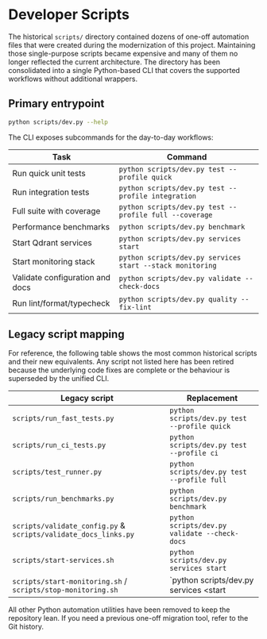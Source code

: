 # Developer Scripts

The historical `scripts/` directory contained dozens of one-off automation files
that were created during the modernization of this project. Maintaining those
single-purpose scripts became expensive and many of them no longer reflected the
current architecture. The directory has been consolidated into a single
Python-based CLI that covers the supported workflows without additional wrappers.

## Primary entrypoint

```bash
python scripts/dev.py --help
```

The CLI exposes subcommands for the day-to-day workflows:

| Task | Command |
| --- | --- |
| Run quick unit tests | `python scripts/dev.py test --profile quick` |
| Run integration tests | `python scripts/dev.py test --profile integration` |
| Full suite with coverage | `python scripts/dev.py test --profile full --coverage` |
| Performance benchmarks | `python scripts/dev.py benchmark` |
| Start Qdrant services | `python scripts/dev.py services start` |
| Start monitoring stack | `python scripts/dev.py services start --stack monitoring` |
| Validate configuration and docs | `python scripts/dev.py validate --check-docs` |
| Run lint/format/typecheck | `python scripts/dev.py quality --fix-lint` |

## Legacy script mapping

For reference, the following table shows the most common historical scripts and
their new equivalents.  Any script not listed here has been retired because the
underlying code fixes are complete or the behaviour is superseded by the unified
CLI.

| Legacy script | Replacement |
| --- | --- |
| `scripts/run_fast_tests.py` | `python scripts/dev.py test --profile quick` |
| `scripts/run_ci_tests.py` | `python scripts/dev.py test --profile ci` |
| `scripts/test_runner.py` | `python scripts/dev.py test --profile full` |
| `scripts/run_benchmarks.py` | `python scripts/dev.py benchmark` |
| `scripts/validate_config.py` & `scripts/validate_docs_links.py` | `python scripts/dev.py validate --check-docs` |
| `scripts/start-services.sh` | `python scripts/dev.py services start` |
| `scripts/start-monitoring.sh` / `scripts/stop-monitoring.sh` | `python scripts/dev.py services <start|stop> --stack monitoring` |

All other Python automation utilities have been removed to keep the repository
lean.  If you need a previous one-off migration tool, refer to the Git history.
